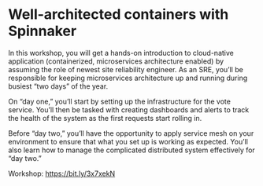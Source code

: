 # Well-architected containers with Spinnaker

In this workshop, you will get a hands-on introduction to cloud-native application (containerized, microservices architecture enabled) by assuming the role of newest site reliability engineer. As an SRE, you’ll be responsible for keeping microservices architecture up and running during busiest “two days” of the year.

On “day one,” you’ll start by setting up the infrastructure for the vote service. You’ll then be tasked with creating dashboards and alerts to track the health of the system as the first requests start rolling in.

Before “day two,” you’ll have the opportunity to apply service mesh on your environment to ensure that what you set up is working as expected. You’ll also learn how to manage the complicated distributed system effectively for “day two.”

Workshop: https://bit.ly/3x7xekN
